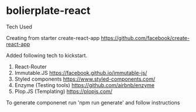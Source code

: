 # bolierplate-react
Tech Used

Creating from starter create-react-app https://github.com/facebook/create-react-app

Added following tech to kickstart.

1. React-Router
2. Immutable.JS https://facebook.github.io/immutable-js/
3. Styled components https://www.styled-components.com/
4. Enzyme (Testing tools) https://github.com/airbnb/enzyme
5. Plop.JS (Templating) https://plopjs.com/

To generate componenet run 'npm run generate' and follow instructions


